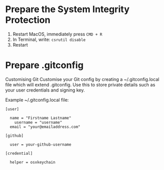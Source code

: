 # Prepare the System Integrity Protection
1. Restart MacOS, immediately press `CMD + R`
2. In Terminal, write: `csrutil disable`
3. Restart

# Prepare .gitconfig
Customising Git
Customise your Git config by creating a ~/.gitconfig.local file which will extend .gitconfig. Use this to store private details such as your user credentials and signing key.

Example ~/.gitconfig.local file:
```
[user]

  name = "Firstname Lastname"
	username = "username"
  email = "your@emailaddress.com"

[github]

  user = your-github-username

[credential]

  helper = osxkeychain
```
